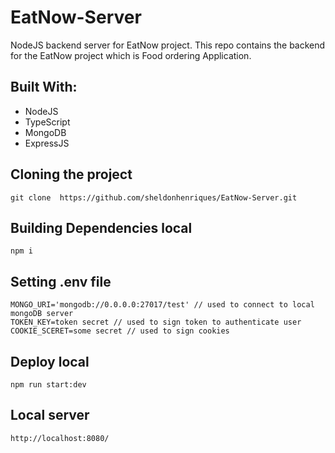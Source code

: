 # EatNow-Server
NodeJS backend server for EatNow project.
This repo contains the backend for the EatNow project which is Food ordering Application.

## Built With:
 - NodeJS
 - TypeScript
 - MongoDB
 - ExpressJS
 
 ## Cloning the project
```
git clone  https://github.com/sheldonhenriques/EatNow-Server.git
```

## Building Dependencies local
```
npm i
```

## Setting .env file
```
MONGO_URI='mongodb://0.0.0.0:27017/test' // used to connect to local mongoDB server
TOKEN_KEY=token secret // used to sign token to authenticate user
COOKIE_SCERET=some secret // used to sign cookies
```

## Deploy local
```
npm run start:dev
```

## Local server
```
http://localhost:8080/
```


